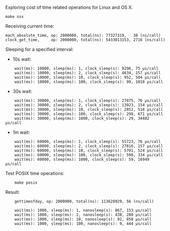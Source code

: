 Exploring cost of time related operations for Linux and OS X.

```
make osx
```

Receiving current time:

```
mach_absolute_time, op: 2000000, total(ns): 77327319,   38 (ns/call)
clock_get_time,     op: 2000000, total(ns): 5433013153, 2716 (ns/call)
```

Sleeping for a specified interval:

- 10s wait:

```
    wait(ms): 10000, sleep(ms): 1, clock_sleep(s): 9296, 75 μs/call
    wait(ms): 10000, sleep(ms): 2, clock_sleep(s): 4634, 157 μs/call
    wait(ms): 10000, sleep(ms): 10, clock_sleep(s): 952, 504 μs/call
    wait(ms): 10000, sleep(ms): 100, clock_sleep(s): 99, 1010 μs/call
```

- 30s wait:

```
    wait(ms): 30000, sleep(ms): 1, clock_sleep(s): 27875, 76 μs/call
    wait(ms): 30000, sleep(ms): 2, clock_sleep(s): 13923, 154 μs/call
    wait(ms): 30000, sleep(ms): 10, clock_sleep(s): 2852, 518 μs/call
    wait(ms): 30000, sleep(ms): 100, clock_sleep(s): 298, 671 μs/call
    wait(ms): 30000, sleep(ms): 1000, clock_sleep(s): 29, 34482 μs/call
```

- 1m wait:

```
    wait(ms): 60000, sleep(ms): 1, clock_sleep(s): 55723, 76 μs/call
    wait(ms): 60000, sleep(ms): 2, clock_sleep(s): 27816, 157 μs/call
    wait(ms): 60000, sleep(ms): 10, clock_sleep(s): 5701, 524 μs/call
    wait(ms): 60000, sleep(ms): 100, clock_sleep(s): 598, 334 μs/call
    wait(ms): 60000, sleep(ms): 1000, clock_sleep(s): 59, 16949 μs/call
```

Test POSIX time operations:

```
    make posix
```

Result:

```
    gettimeofday, op: 2000000, total(ns): 113628929, 56 (ns/call)

    wait(ms): 1000, sleep(ms): 1, nanosleep(s): 867, 153 μs/call
    wait(ms): 1000, sleep(ms): 2, nanosleep(s): 438, 280 μs/call
    wait(ms): 1000, sleep(ms): 10, nanosleep(s): 92, 858 μs/call
    wait(ms): 1000, sleep(ms): 100, nanosleep(s): 9, 444 μs/call
```

